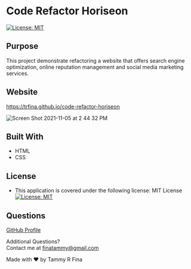 # Code Refactor Horiseon
[![License: MIT](https://img.shields.io/badge/License-MIT-yellow.svg)](https://opensource.org/licenses/MIT)

## Purpose
This project demonstrate refactoring a website that offers search engine optimization, online reputation management and social media marketing services.

## Website
https://trfina.github.io/code-refactor-horiseon

![Screen Shot 2021-11-05 at 2 44 32 PM](https://user-images.githubusercontent.com/12851682/140562707-33e7a257-6674-4891-87d5-99268bcca504.png)

## Built With
* HTML
* CSS

## License
- This application is covered under the following license: MIT License
  [![License: MIT](https://img.shields.io/badge/License-MIT-yellow.svg)](https://opensource.org/licenses/MIT)
  
## Questions

[GitHub Profile](https://github.com/trfina)

Additional Questions?  
Contact me at finatammy@gmail.com

Made with ❤️ by Tammy R Fina
